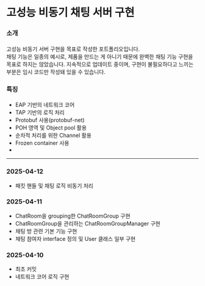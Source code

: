 
# 고성능 비동기 채팅 서버 구현
### 소개
#### 
고성능 비동기 서버 구현을 목표로 작성한 포트폴리오입니다.  
채팅 기능은 일종의 예시로, 제품을 만드는 게 아니기 때문에 완벽한 채팅 기능 구현을 목표로 하지는 않았습니다.
지속적으로 업데이트 중이며, 구현이 불필요하다고 느끼는 부분은 임시 코드만 작성돼 있을 수 있습니다.

### 특징
#### 
- EAP 기반의 네트워크 코어
- TAP 기반의 로직 처리
- Protobuf 사용(protobuf-net)
- POH 영역 및 Object pool 활용
- 순차적 처리를 위한 Channel 활용
- Frozen container 사용
- 
---
### 2025-04-12
 - 패킷 핸들 및 채팅 로직 비동기 처리

### 2025-04-11
- ChatRoom을 grouping한 ChatRoomGroup 구현
- ChatRoomGroup을 관리하는 ChatRoomGroupManager 구현
- 채팅 방 관련 기본 기능 구현
- 채팅 참여자 interface 정의 및 User 클래스 일부 구현

### 2025-04-10
- 최초 커밋
- 네트워크 코어 로직 구현
